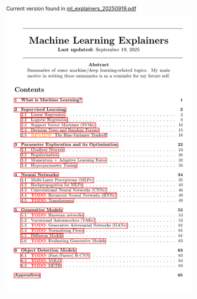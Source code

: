 Current version found in [ml_explainers_20250919.pdf](ml_explainers_20250919.pdf)

[![Preview](figures/_for_README/first_page.png)](build/ml_explainers.pdf)